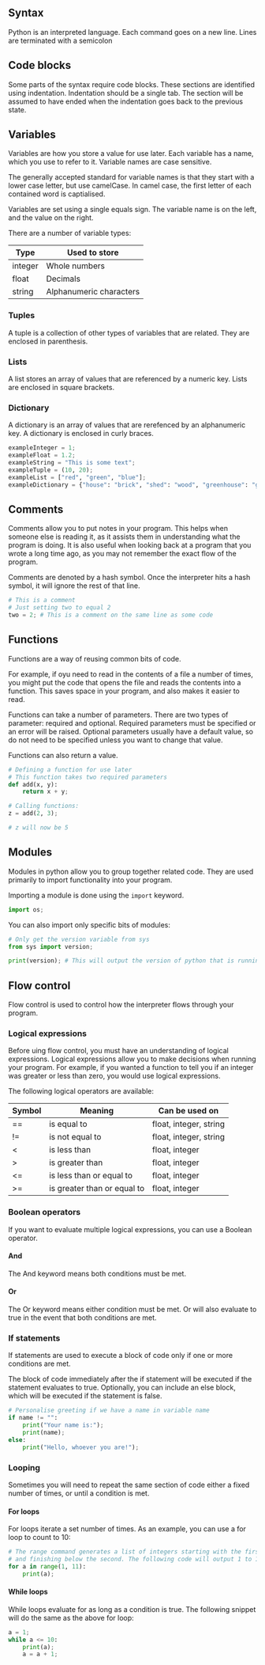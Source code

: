 ## Syntax
Python is an interpreted language. Each command goes on a new line. Lines are
terminated with a semicolon

## Code blocks
Some parts of the syntax require code blocks. These sections are identified
using indentation. Indentation should be a single tab. The section will be
assumed to have ended when the indentation goes back to the previous state.

## Variables
Variables are how you store a value for use later. Each variable has a name,
which you use to refer to it. Variable names are case sensitive.

The generally accepted standard for variable names is that they start with a
lower case letter, but use camelCase. In camel case, the first letter of each
contained word is captialised.

Variables are set using a single equals sign. The variable name is on the left,
and the value on the right.

There are a number of variable types:

| Type    | Used to store           |
| ------- | ----------------------- |
| integer | Whole numbers           |
| float   | Decimals                |
| string  | Alphanumeric characters |


### Tuples
A tuple is a collection of other types of variables that are related. They are
enclosed in parenthesis.

### Lists
A list stores an array of values that are referenced by a numeric key. Lists are
enclosed in square brackets.

### Dictionary
A dictionary is an array of values that are rerefenced by an alphanumeric key. A
dictionary is enclosed in curly braces.

```python
exampleInteger = 1;
exampleFloat = 1.2;
exampleString = "This is some text";
exampleTuple = (10, 20);
exampleList = ["red", "green", "blue"];
exampleDictionary = {"house": "brick", "shed": "wood", "greenhouse": "glass" };
```

## Comments
Comments allow you to put notes in your program. This helps when someone else
is reading it, as it assists them in understanding what the program is doing.
It is also useful when looking back at a program that you wrote a long time ago,
as you may not remember the exact flow of the program.

Comments are denoted by a hash symbol. Once the interpreter hits a hash symbol,
it will ignore the rest of that line.

```python
# This is a comment
# Just setting two to equal 2
two = 2; # This is a comment on the same line as some code
```

## Functions
Functions are a way of reusing common bits of code.

For example, if oyu need to read in the contents of a file a number of times,
you might put the code that opens the file and reads the contents into a
function. This saves space in your program, and also makes it easier to read.

Functions can take a number of parameters. There are two types of parameter:
required and optional. Required parameters must be specified or an error will
be raised. Optional parameters usually have a default value, so do not need
to be specified unless you want to change that value.

Functions can also return a value.

```python
# Defining a function for use later
# This function takes two required parameters
def add(x, y):
	return x + y;

# Calling functions:
z = add(2, 3);

# z will now be 5
```

## Modules
Modules in python allow you to group together related code. They are used
primarily to import functionality into your program.

Importing a module is done using the `import` keyword.

```python
import os;
```

You can also import only specific bits of modules:

```python
# Only get the version variable from sys
from sys import version;

print(version); # This will output the version of python that is running
```

## Flow control
Flow control is used to control how the interpreter flows through your program.

### Logical expressions
Before uing flow control, you must have an understanding of logical expressions.
Logical expressions allow you to make decisions when running your program.
For example, if you wanted a function to tell you if an integer was greater or
less than zero, you would use logical expressions.

The following logical operators are available:

| Symbol | Meaning                     | Can be used on         |
| ------ | --------------------------- | ---------------------- |
| ==     | is equal to                 | float, integer, string |
| !=     | is not equal to             | float, integer, string |
| <      | is less than                | float, integer         |
| >      | is greater than             | float, integer         |
| <=     | is less than or equal to    | float, integer         |
| >=     | is greater than or equal to | float, integer         |

### Boolean operators
If you want to evaluate multiple logical expressions, you can use a Boolean
operator.

#### And
The And keyword means both conditions must be met.

#### Or
The Or keyword means either condition must be met. Or will also evaluate to true
in the event that both conditions are met.

### If statements
If statements are used to execute a block of code only if one or more conditions
are met.

The block of code immediately after the if statement will be executed if the
statement evaluates to true. Optionally, you can include an else block, which
will be executed if the statement is false.

```python
# Personalise greeting if we have a name in variable name
if name != "":
	print("Your name is:");
	print(name);
else:
	print("Hello, whoever you are!");
```

### Looping
Sometimes you will need to repeat the same section of code either a fixed number
of times, or until a condition is met.

#### For loops
For loops iterate a set number of times. As an example, you can use a for loop
to count to 10:

```python
# The range command generates a list of integers starting with the first number,
# and finishing below the second. The following code will output 1 to 10
for a in range(1, 11):
	print(a);
```

#### While loops
While loops evaluate for as long as a condition is true. The following snippet
will do the same as the above for loop:

```python
a = 1;
while a <= 10:
	print(a);
	a = a + 1;
```

